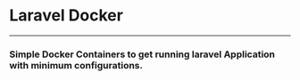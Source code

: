 # Laravel Docker

---

### Simple Docker Containers to get running laravel Application with minimum configurations.
